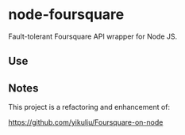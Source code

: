 node-foursquare
==================

Fault-tolerant Foursquare API wrapper for Node JS.

Use
---



Notes
-----

This project is a refactoring and enhancement of:

https://github.com/yikulju/Foursquare-on-node